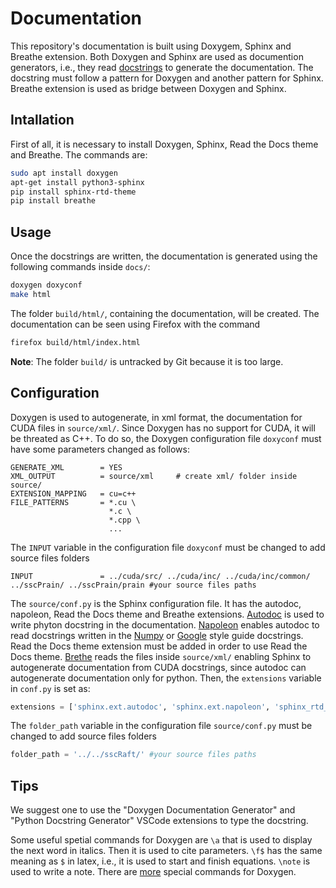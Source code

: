 # Documentation

This repository's documentation is built using Doxygem, Sphinx and Breathe extension. Both Doxygen and Sphinx are used as documention generators, i.e., they read [docstrings](https://en.wikipedia.org/wiki/Docstring) to generate the documentation. The docstring must follow a pattern for Doxygen and another pattern for Sphinx. Breathe extension is used as bridge between Doxygen and Sphinx.

## Intallation

First of all, it is necessary to install Doxygen, Sphinx, Read the Docs theme and Breathe. The commands are:

```bash
sudo apt install doxygen
apt-get install python3-sphinx
pip install sphinx-rtd-theme
pip install breathe
```

## Usage

Once the docstrings are written, the documentation is generated using the following commands inside `docs/`:
```bash
doxygen doxyconf
make html
```
The folder `build/html/`, containing the documentation, will be created. The documentation can be seen using Firefox with the command
```bash
firefox build/html/index.html
```

**Note**: The folder `build/` is untracked by Git because it is too large.

## Configuration

Doxygen is used to autogenerate, in xml format, the documentation for CUDA files in `source/xml/`. Since Doxygen has no support for CUDA, it will be threated as C++. To do so, the Doxygen configuration file `doxyconf` must have some parameters changed as follows:
```
GENERATE_XML        = YES
XML_OUTPUT          = source/xml     # create xml/ folder inside source/
EXTENSION_MAPPING   = cu=c++
FILE_PATTERNS       = *.cu \
                      *.c \
                      *.cpp \
                      ...
```

The `INPUT` variable in the configuration file `doxyconf` must be changed to add source files folders
```
INPUT               = ../cuda/src/ ../cuda/inc/ ../cuda/inc/common/ ../sscPrain/ ../sscPrain/prain #your source files paths
```

The `source/conf.py` is the Sphinx configuration file. It has the autodoc, napoleon, Read the Docs theme and Breathe extensions. [Autodoc](https://www.sphinx-doc.org/en/master/usage/extensions/autodoc.html) is used to write phyton docstring in the documentation. [Napoleon](https://www.sphinx-doc.org/en/master/usage/extensions/napoleon.html) enables autodoc to read docstrings written in the [Numpy](https://numpydoc.readthedocs.io/en/latest/format.html) or [Google](https://google.github.io/styleguide/pyguide.html#38-comments-and-docstrings) style guide docstrings. Read the Docs theme extension must be added in order to use Read the Docs theme. [Brethe](https://breathe.readthedocs.io/en/latest/) reads the files inside `source/xml/` enabling Sphinx to autogenerate documentation from CUDA docstrings, since autodoc can autogenerate documentation only for python. Then, the `extensions` variable in `conf.py` is set as:
```python
extensions = ['sphinx.ext.autodoc', 'sphinx.ext.napoleon', 'sphinx_rtd_theme', 'breathe']
```

The `folder_path` variable in the configuration file `source/conf.py` must be changed to add source files folders
```python
folder_path = '../../sscRaft/' #your source files paths
```

## Tips

We suggest one to use the "Doxygen Documentation Generator" and "Python Docstring Generator" VSCode extensions to type the docstring.

Some useful spetial commands for Doxygen are `\a` that is used to display the next word in italics. Then it is used to cite parameters. `\f$` has the same meaning as `$` in latex, i.e., it is used to start and finish equations. `\note` is used to write a note. There are [more](https://www.doxygen.nl/manual/commands.html) special commands for Doxygen.